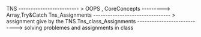 TNS ------------------------- >   OOPS , CoreConcepts ---------> Array,Try&Catch
Tns_Assignments -------------------------------- > assignment give by the TNS
Tns_class_Assignments ----------------------------> solving problemes and assignments in class
